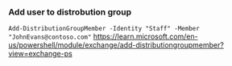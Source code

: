 ### Add user to distrobution group

`Add-DistributionGroupMember -Identity "Staff" -Member "JohnEvans@contoso.com"`
https://learn.microsoft.com/en-us/powershell/module/exchange/add-distributiongroupmember?view=exchange-ps


